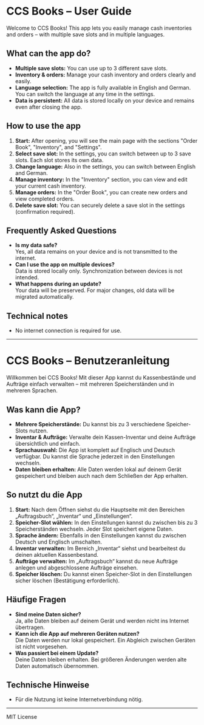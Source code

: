 # CCS Books – User Guide

Welcome to CCS Books! This app lets you easily manage cash inventories and orders – with multiple save slots and in multiple languages.

## What can the app do?
- **Multiple save slots:** You can use up to 3 different save slots.
- **Inventory & orders:** Manage your cash inventory and orders clearly and easily.
- **Language selection:** The app is fully available in English and German. You can switch the language at any time in the settings.
- **Data is persistent:** All data is stored locally on your device and remains even after closing the app.

## How to use the app
1. **Start:** After opening, you will see the main page with the sections "Order Book", "Inventory", and "Settings".
2. **Select save slot:** In the settings, you can switch between up to 3 save slots. Each slot stores its own data.
3. **Change language:** Also in the settings, you can switch between English and German.
4. **Manage inventory:** In the "Inventory" section, you can view and edit your current cash inventory.
5. **Manage orders:** In the "Order Book", you can create new orders and view completed orders.
6. **Delete save slot:** You can securely delete a save slot in the settings (confirmation required).

## Frequently Asked Questions
- **Is my data safe?**  
  Yes, all data remains on your device and is not transmitted to the internet.
- **Can I use the app on multiple devices?**  
  Data is stored locally only. Synchronization between devices is not intended.
- **What happens during an update?**  
  Your data will be preserved. For major changes, old data will be migrated automatically.

## Technical notes
- No internet connection is required for use.

---

# CCS Books – Benutzeranleitung

Willkommen bei CCS Books! Mit dieser App kannst du Kassenbestände und Aufträge einfach verwalten – mit mehreren Speicherständen und in mehreren Sprachen.

## Was kann die App?
- **Mehrere Speicherstände:** Du kannst bis zu 3 verschiedene Speicher-Slots nutzen.
- **Inventar & Aufträge:** Verwalte dein Kassen-Inventar und deine Aufträge übersichtlich und einfach.
- **Sprachauswahl:** Die App ist komplett auf Englisch und Deutsch verfügbar. Du kannst die Sprache jederzeit in den Einstellungen wechseln.
- **Daten bleiben erhalten:** Alle Daten werden lokal auf deinem Gerät gespeichert und bleiben auch nach dem Schließen der App erhalten.

## So nutzt du die App
1. **Start:** Nach dem Öffnen siehst du die Hauptseite mit den Bereichen „Auftragsbuch“, „Inventar“ und „Einstellungen“.
2. **Speicher-Slot wählen:** In den Einstellungen kannst du zwischen bis zu 3 Speicherständen wechseln. Jeder Slot speichert eigene Daten.
3. **Sprache ändern:** Ebenfalls in den Einstellungen kannst du zwischen Deutsch und Englisch umschalten.
4. **Inventar verwalten:** Im Bereich „Inventar“ siehst und bearbeitest du deinen aktuellen Kassenbestand.
5. **Aufträge verwalten:** Im „Auftragsbuch“ kannst du neue Aufträge anlegen und abgeschlossene Aufträge einsehen.
6. **Speicher löschen:** Du kannst einen Speicher-Slot in den Einstellungen sicher löschen (Bestätigung erforderlich).

## Häufige Fragen
- **Sind meine Daten sicher?**  
  Ja, alle Daten bleiben auf deinem Gerät und werden nicht ins Internet übertragen.
- **Kann ich die App auf mehreren Geräten nutzen?**  
  Die Daten werden nur lokal gespeichert. Ein Abgleich zwischen Geräten ist nicht vorgesehen.
- **Was passiert bei einem Update?**  
  Deine Daten bleiben erhalten. Bei größeren Änderungen werden alte Daten automatisch übernommen.

## Technische Hinweise
- Für die Nutzung ist keine Internetverbindung nötig.

---
MIT License
